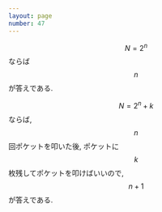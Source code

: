 ```yaml
---
layout: page
number: 47
---
```

$$ N = 2^n $$ ならば $$ n $$ が答えである.

$$ N = 2^n+k $$ ならば, $$ n $$ 回ポケットを叩いた後, ポケットに $$ k $$ 枚残してポケットを叩けばいいので, $$ n+1 $$ が答えである.
